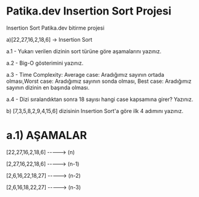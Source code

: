 # Patika.dev Insertion Sort Projesi
Insertion Sort Patika.dev bitirme projesi

a)[22,27,16,2,18,6] -> Insertion Sort

a.1 - Yukarı verilen dizinin sort türüne göre aşamalarını yazınız.

a.2 - Big-O gösterimini yazınız.

a.3 - Time Complexity: Average case: Aradığımız sayının ortada olması,Worst case: Aradığımız sayının sonda olması, Best case: Aradığımız sayının dizinin en başında olması.

a.4 - Dizi sıralandıktan sonra 18 sayısı hangi case kapsamına girer? Yazınız.

b) [7,3,5,8,2,9,4,15,6] dizisinin Insertion Sort'a göre ilk 4 adımını yazınız.

# a.1) AŞAMALAR

[22,27,16,2,18,6]  -----> (n)

[2,27,16,22,18,6]  -----> (n-1)

[2,6,16,22,18,27]  -----> (n-2)

[2,6,16,18,22,27]  -----> (n-3)
